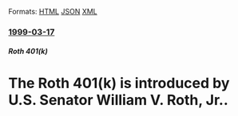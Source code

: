 
Formats: [HTML](/news/1999/03/17/the-roth-401-k-is-introduced-by-u-s-senator-william-v-roth-jr.html)  [JSON](/news/1999/03/17/the-roth-401-k-is-introduced-by-u-s-senator-william-v-roth-jr.json)  [XML](/news/1999/03/17/the-roth-401-k-is-introduced-by-u-s-senator-william-v-roth-jr.xml)  

### [1999-03-17](/news/1999/03/17/index.md)

##### Roth 401(k)
#  The Roth 401(k) is introduced by U.S. Senator William V. Roth, Jr..



